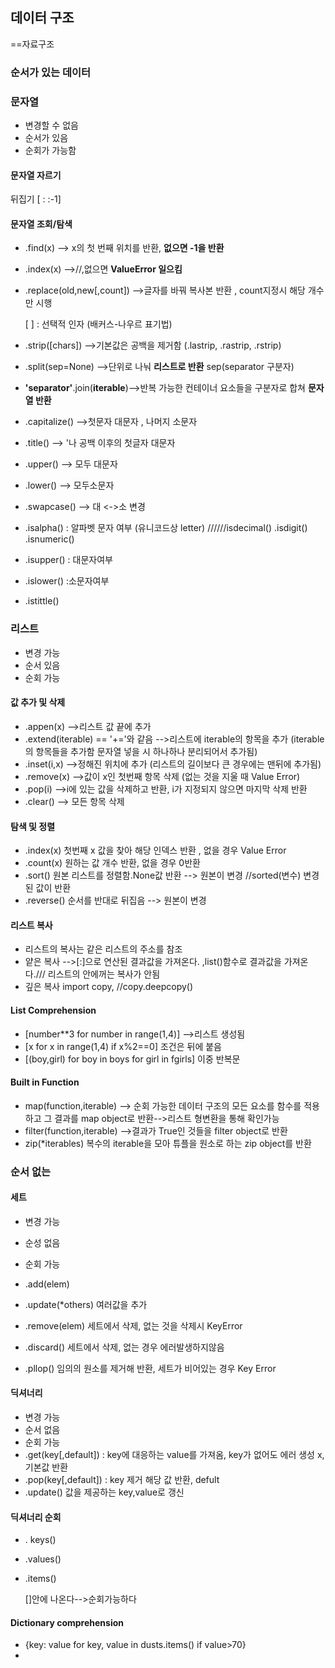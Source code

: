 ## 데이터 구조

==자료구조

### 순서가 있는 데이터

### 문자열

- 변경할 수 없음
- 순서가 있음
- 순회가 가능함

#### 문자열 자르기

뒤집기 [ : :-1]

#### 문자열 조회/탐색

- .find(x) --> x의 첫 번째 위치를 반환, **없으면 -1을 반환**

- .index(x) -->//,없으면 **ValueError 일으킴**

- .replace(old,new[,count]) -->글자를 바꿔 복사본 반환 , count지정시 해당 개수만 시행

  [ ] : 선택적 인자 (배커스-나우르 표기법)

- .strip([chars]) -->기본값은 공백을 제거함 (.lastrip, .rastrip, .rstrip)
- .split(sep=None) -->단위로 나눠 **리스트로 반환** sep(separator 구분자)
- **'separator'**.join(**iterable**)-->반복 가능한 컨테이너 요소들을 구분자로 합쳐 **문자열 반환**
- .capitalize() -->첫문자 대문자 , 나머지 소문자
- .title() --> '나 공백 이후의 첫글자 대문자
- .upper() --> 모두 대문자
- .lower() --> 모두소문자
- .swapcase() --> 대 <->소 변경
- .isalpha() : 알파벳 문자 여부 (유니코드상 letter) //////isdecimal() .isdigit() .isnumeric()
- .isupper() : 대문자여부
- .islower() :소문자여부
- .istittle()

 ### 리스트

- 변경 가능
- 순서 있음
- 순회 가능

#### 값 추가 및 삭제

- .appen(x) -->리스트 값 끝에 추가
- .extend(iterable)  == '+='와 같음 -->리스트에 iterable의 항목을 추가 (iterable의 항목들을 추가함 문자열 넣을 시 하나하나 분리되어서 추가됨)
- .inset(i,x) -->정해진 위치에 추가  (리스트의 길이보다 큰 경우에는 맨뒤에 추가됨)
- .remove(x) -->값이 x인 첫번째 항목 삭제 (없는 것을 지울 때 Value Error)
- .pop(i) -->i에 있는 값을 삭제하고 반환, i가 지정되지 않으면 마지막 삭제 반환
- .clear() --> 모든 항목 삭제

#### 탐색 및 정렬

- .index(x) 첫번째 x 값을 찾아 해당 인덱스 반환 , 없을 경우 Value Error
- .count(x) 원하는 값 개수 반환, 없을 경우 0반환
- .sort() 원본 리스트를 정렬함.None값 반환 --> 원본이 변경 //sorted(변수) 변경된 값이 반환
- .reverse() 순서를 반대로 뒤집음 --> 원본이 변경

#### 리스트 복사

- 리스트의 복사는 같은 리스트의 주소를 참조
- 얕은 복사 -->[:]으로 연산된 결과값을 가져온다. ,list()함수로 결과값을 가져온다./// 리스트의 안에꺼는 복사가 안됨
- 깊은 복사 import copy, //copy.deepcopy()

#### List Comprehension

- [number**3 for number in range(1,4)] -->리스트 생성됨
- [x for x in  range(1,4) if x%2==0] 조건은 뒤에 붙음
- [(boy,girl) for boy in boys for girl in fgirls] 이중 반복문

#### Built in Function

- map(function,iterable) --> 순회 가능한 데이터 구조의 모든 요소를 함수를 적용하고 그 결과를 map object로 반환-->리스트 형변환을 통해 확인가능
- filter(function,iterable) -->결과가 True인 것들을 filter object로 반환
- zip(*iterables) 복수의 iterable을 모아 튜플을 원소로 하는 zip object를 반환

### 순서 없는

#### 세트

- 변경 가능
- 순성 없음
- 순회 가능

- .add(elem)
- .update(*others) 여러값을 추가
- .remove(elem) 세트에서 삭제, 없는 것을 삭제시 KeyError
- .discard() 세트에서 삭제, 없는 경우 에러발생하지않음
- .pllop() 임의의 원소를 제거해 반환, 세트가 비어있는 경우 Key Error

#### 딕셔너리

- 변경 가능
- 순서 없음
- 순회 가능
- .get(key[,default]) : key에 대응하는 value를 가져옴, key가 없어도 에러 생성 x, 기본값 반환
- .pop(key[,default]) : key 제거 해당 값 반환, defult
-  .update() 값을 제공하는 key,value로 갱신 

#### 딕셔너리 순회

- . keys()

- .values()

- .items()

  []안에 나온다-->순회가능하다

#### Dictionary comprehension 

- {key: value for key, value in dusts.items() if value>70}
- 
